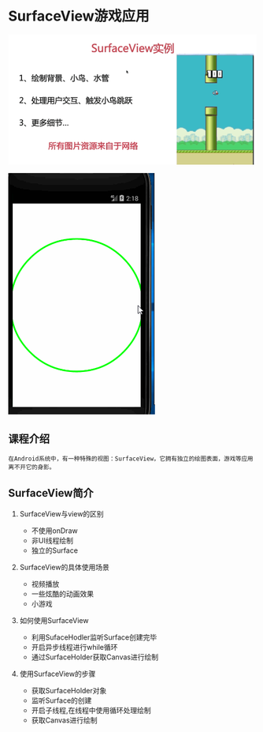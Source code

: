 # SurfaceView游戏应用

![SurfaceView案例](/readme_img/a0.png)

![SurfaceView案例](/readme_img/a1.gif)


## 课程介绍

    在Android系统中，有一种特殊的视图：SurfaceView，它拥有独立的绘图表面，游戏等应用离不开它的身影。
    
## SurfaceView简介

1. SurfaceView与view的区别

   - 不使用onDraw
   -  非UI线程绘制 
   -  独立的Surface

2. SurfaceView的具体使用场景

    - 视频播放
    - 一些炫酷的动画效果
    - 小游戏

3. 如何使用SurfaceView

    - 利用SufaceHodler监听Surface创建完毕
    - 开启异步线程进行while循环
    - 通过SurfaceHolder获取Canvas进行绘制
    
4. 使用SurfaceView的步骤
    
    - 获取SurfaceHolder对象
    - 监听Surface的创建
    - 开启子线程,在线程中使用循环处理绘制
    - 获取Canvas进行绘制